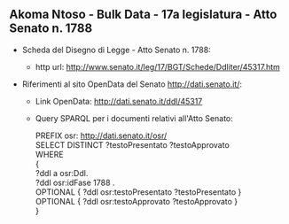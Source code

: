 ## Akoma Ntoso - Bulk Data - 17a legislatura - Atto Senato n. 1788 ##

* Scheda del Disegno di Legge - Atto Senato n. 1788:
	* http url: http://www.senato.it/leg/17/BGT/Schede/Ddliter/45317.htm

* Riferimenti al sito OpenData del Senato http://dati.senato.it/:
	* Link OpenData: http://dati.senato.it/ddl/45317
	* Query SPARQL per i documenti relativi all'Atto Senato:

        PREFIX osr: <http://dati.senato.it/osr/>  
		SELECT DISTINCT ?testoPresentato ?testoApprovato  
		WHERE  
		{  
		    ?ddl a osr:Ddl.  
		    ?ddl osr:idFase 1788 .  
		    OPTIONAL { ?ddl osr:testoPresentato ?testoPresentato }  
		    OPTIONAL { ?ddl osr:testoApprovato ?testoApprovato }  
		}
		